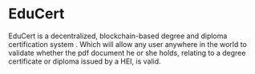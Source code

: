 # EduCert

EduCert is a decentralized, blockchain-based degree and diploma certification system . Which will allow any user anywhere in the world to validate whether the pdf document he or she holds, relating to a degree certificate or diploma issued by a HEI, is valid.
